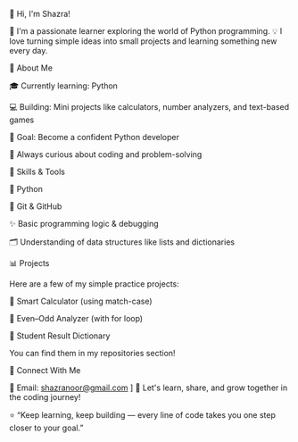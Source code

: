 👋 Hi, I'm Shazra!

🌸 I'm a passionate learner exploring the world of Python programming.
💡 I love turning simple ideas into small projects and learning something new every day.

🚀 About Me

🎓 Currently learning: Python

💻 Building: Mini projects like calculators, number analyzers, and text-based games

🎯 Goal: Become a confident Python developer

💬 Always curious about coding and problem-solving

🧠 Skills & Tools

🐍 Python

🧩 Git & GitHub

✨ Basic programming logic & debugging

🗂️ Understanding of data structures like lists and dictionaries

📊 Projects

Here are a few of my simple practice projects:

🔢 Smart Calculator (using match-case)

🧮 Even–Odd Analyzer (with for loop)

📝 Student Result Dictionary

You can find them in my repositories section!

🌼 Connect With Me

📧 Email: shazranoor@gmail.com
]
💬 Let's learn, share, and grow together in the coding journey!

⭐ “Keep learning, keep building — every line of code takes you one step closer to your goal.”
